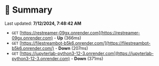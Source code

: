 # 📖 Summary
Last updated: **7/12/2024, 7:48:42 AM**

- `GET` [https://restreamer-09gx.onrender.com](https://restreamer-09gx.onrender.com) - **Up** (366ms)
- `GET` [https://filestreambot-b5k6.onrender.com/](https://filestreambot-b5k6.onrender.com/) - **Down** (207ms)
- `GET` [https://jupyterlab-python3-12-3.onrender.com](https://jupyterlab-python3-12-3.onrender.com) - **Down** (371ms)

